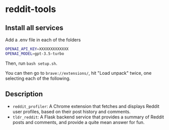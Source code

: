 # reddit-tools


## Install all services

Add a .env file in each of the folders

```bash
OPENAI_API_KEY=XXXXXXXXXXXXX
OPENAI_MODEL=gpt-3.5-turbo
```

Then, run `bash setup.sh`.

You can then go to `brave://extensions/`, hit "Load unpack" twice, one selecting each of the following.

## Description

- `reddit_profiler`: A Chrome extension that fetches and displays Reddit user profiles, based on their post history and comments.
- `tldr_reddit`: A Flask backend service that provides a summary of Reddit posts and comments, and provide a quite mean answer for fun.
